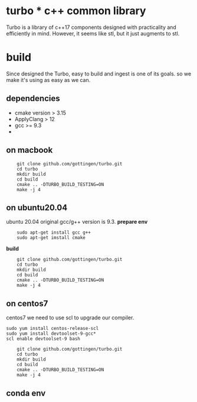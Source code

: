 turbo * c++ common library
====

Turbo is a library of c++17 components designed with practicality
and efficiently in mind. However, it seems like stl, but it just 
augments to stl.


# build

Since designed the Turbo, easy to build and ingest is one of its goals.
so we make it's using as easy as we can.
## dependencies

* cmake version > 3.15
* ApplyClang > 12
* gcc >= 9.3
* 
## on macbook

```shell
    git clone github.com/gottingen/turbo.git
    cd turbo
    mkdir build
    cd build
    cmake .. -DTURBO_BUILD_TESTING=ON
    make -j 4
```

## on ubuntu20.04
ubuntu 20.04 original gcc/g++ version is 9.3.
**prepare env**
```shell
    sudo apt-get install gcc g++
    sudo apt-get imstall cmake
```
**build** 
```shell
    git clone github.com/gottingen/turbo.git
    cd turbo
    mkdir build
    cd build
    cmake .. -DTURBO_BUILD_TESTING=ON
    make -j 4
```
## on centos7

centos7 we need to use scl to upgrade our compiler.

```shell
sudo yum install centos-release-scl
sudo yum install devtoolset-9-gcc*
scl enable devtoolset-9 bash
```

```shell
    git clone github.com/gottingen/turbo.git
    cd turbo
    mkdir build
    cd build
    cmake .. -DTURBO_BUILD_TESTING=ON
    make -j 4
```
## conda env


